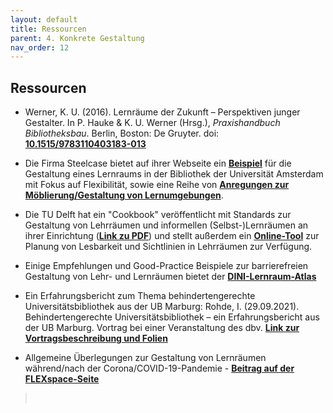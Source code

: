 ```yaml
---
layout: default
title: Ressourcen
parent: 4. Konkrete Gestaltung
nav_order: 12
---
```


## Ressourcen

-   Werner, K. U. (2016). Lernräume der Zukunft – Perspektiven junger Gestalter. In P. Hauke & K. U. Werner (Hrsg.), *Praxishandbuch Bibliotheksbau*. Berlin, Boston: De Gruyter. doi: **[10.1515/9783110403183-013](https://doi.org/10.1515/9783110403183-013)**

-   Die Firma Steelcase bietet auf ihrer Webseite ein **[Beispiel](https://www.steelcase.com/eu-de/forschung/artikel/themen/aktiv-lernen/universitaet-von-amsterdam-plant-zukunftsweisende-bibliothek/)** für die Gestaltung eines Lernraums in der Bibliothek der Universität Amsterdam mit Fokus auf Flexibilität, sowie eine Reihe von **[Anregungen zur Möblierung/Gestaltung von Lernumgebungen](https://www.steelcase.com/eu-de/entdecken/informationen/bildung-professionals/)**.

-   Die TU Delft hat ein "Cookbook" veröffentlicht mit Standards zur Gestaltung von Lehrräumen und informellen (Selbst-)Lernräumen an ihrer Einrichtung (**[Link zu PDF](http://homepage.tudelft.nl/9c41c/Cookbook_Education_Spaces_v2_0.pdf)**) und stellt außerdem ein **[Online-Tool](http://tudesc.com)** zur Planung von Lesbarkeit und Sichtlinien in Lehrräumen zur Verfügung.

-   Einige Empfehlungen und Good-Practice Beispiele zur barrierefreien Gestaltung von Lehr- und Lernräumen bietet der **[DINI-Lernraum-Atlas](https://intern.dini.de/confluence/display/LEHO/Barrierefreiheit+und+Nutzerfreundlichkeit#expand-weiterfhrend)**

- Ein Erfahrungsbericht zum Thema behindertengerechte Universitätsbibliothek aus der UB Marburg: Rohde, I. (29.09.2021). Behindertengerechte Universitätsbibliothek – ein Erfahrungsbericht aus der UB Marburg. Vortrag bei einer Veranstaltung des dbv. **[Link zur Vortragsbeschreibung und Folien](http://blog-servicekommission.bibliotheksverband.de/nachlese-zum-vortrag-am-29-september/)**

-   Allgemeine Überlegungen zur Gestaltung von Lernräumen während/nach der Corona/COVID-19-Pandemie - **[Beitrag auf der FLEXspace-Seite](https://flexspace.org/2020/05/designing-spaces-with-safety-in-mind-aka-post-covid-19/)**
>  

